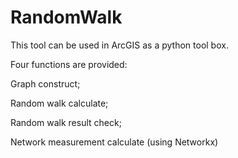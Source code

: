 RandomWalk
==========
This tool can be used in ArcGIS as a python tool box.

Four functions are provided:

  Graph construct; 

  Random walk calculate;

  Random walk result check;

  Network measurement calculate (using Networkx)
